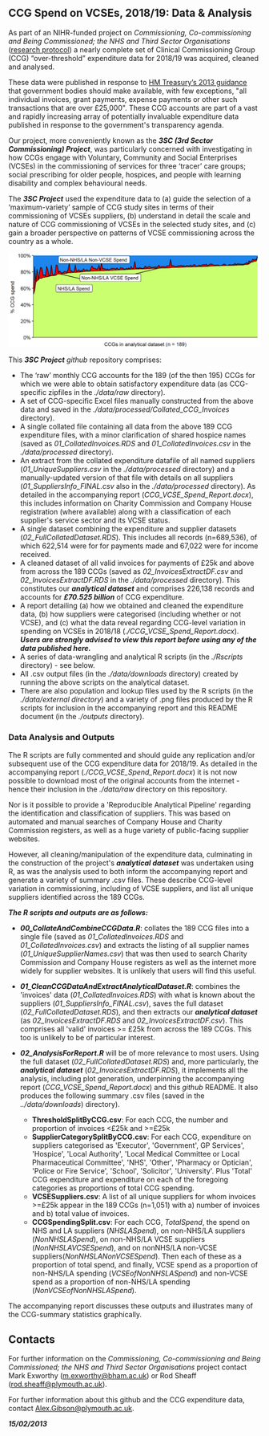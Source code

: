 <!--
This is used to add comments and it can span multiple lines.
Here IH:\00_Sheaff New Project\00_FinalReport\3SC run the underlying R script as soon as possible to produce figures and tables
This is so I can include information from the R script in the header

-->
## CCG Spend on VCSEs, 2018/19:  Data & Analysis

As part of an NIHR-funded project on *Commissioning, Co-commissioning and Being Commissioned; the NHS and Third Sector Organisations* ([research protocol](https://tinyurl.com/tvpx3ty2)) a nearly complete set of Clinical Commissioning Group (CCG) “over-threshold” expenditure data for 2018/19 was acquired, cleaned and analysed.  

These data were published in response to [HM Treasury’s 2013 guidance](https://tinyurl.com/4m9p23hp) that government bodies should make available, with few exceptions, "all individual invoices, grant payments, expense payments or other such transactions that are over £25,000". These CCG accounts are part of a vast and rapidly increasing array of potentially invaluable expenditure data published in response to the government's transparency agenda.

Our project, more conveniently known as the ***3SC (3rd Sector Commissioning) Project***, was particularly concerned with investigating in how CCGs engage with Voluntary, Community and Social Enterprises (VCSEs) in the commissioning of services for three ‘tracer’ care groups; social prescribing for older people, hospices, and people with learning disability and complex behavioural needs.

The ***3SC Project*** used the expenditure data to (a) guide the selection of a ‘maximum-variety’ sample of CCG study sites in terms of their commissioning of VCSEs suppliers, (b) understand in detail the scale and nature of CCG commissioning of VCSEs in the selected study sites, and (c) gain a broader perspective on patterns of VCSE commissioning across the country as a whole.

![NHS/LA, VCSE & non-VCSE spending by CCG](./outputs/Figure8.png)

This ***3SC Project*** *github* repository comprises:

- The ‘raw’ monthly CCG accounts for the 189 (of the then 195) CCGs for which we were able to obtain satisfactory expenditure data (as CCG-specific zipfiles in the *./data/raw* directory).
- A set of CCG-specific Excel files manually constructed from the above data and saved in the *./data/processed/Collated_CCG_Invoices* directory). 
- A single collated file containing all data from the above 189 CCG expenditure files, with a minor clarification of shared hospice names (saved as *01_CollatedInvoices.RDS* and *01_CollatedInvoices.csv* in the *./data/processed* directory).
- An extract from the collated expenditure datafile of all named suppliers (*01_UniqueSuppliers.csv* in the *./data/processed* directory) and a manually-updated version of that file with details on all suppliers (*01_SuppliersInfo_FINAL.csv* also in the *./data/processed* directory).  As detailed in the accompanying report (*CCG_VCSE_Spend_Report.docx*), this includes information on Charity Commission and Company House registration (where available) along with a classification of each supplier's service sector and its VCSE status.
- A single dataset combining the expenditure and supplier datasets (*02_FullCollatedDataset.RDS*). This includes all records (n=689,536), of which 622,514 were for for payments made and 67,022 were for income received.
- A cleaned dataset of all valid invoices for payments of £25k and above from across the 189 CCGs (saved as *02_InvoicesExtractDF.csv* and *02_InvoicesExtractDF.RDS* in the *./data/processed* directory). This constitutes our ***analytical dataset*** and comprises 226,138 records and accounts for ***£70.525 billion*** of CCG expenditure. 
- A report detailing (a) how we obtained and cleaned the expenditure data, (b) how suppliers were categorised (including whether or not VCSE), and (c) what the data reveal regarding CCG-level variation in spending on VCSEs in 2018/18 (*./CCG_VCSE_Spend_Report.docx*). ***Users are strongly advised to view this report before using any of the data published here.***
- A series of data-wrangling and analytical R scripts (in the *./Rscripts* directory) - see below.
- All .csv output files (in the *./data/downloads* directory) created by running the above scripts on the analytical dataset.
- There are also population and lookup files used by the R scripts (in the *./data/external directory*) and a variety of .png files produced by the R scripts for inclusion in the accompanying report and this README document (in the *./outputs* directory).


### Data Analysis and Outputs

The R scripts are fully commented and should guide any replication and/or subsequent use of the CCG expenditure data for 2018/19.  As detailed in the accompanying report (*./CCG_VCSE_Spend_Report.docx*) it is not now possible to download most of the original accounts from the internet - hence their inclusion in the *./data/raw* directory on this repository.

Nor is it possible to provide a 'Reproducible Analytical Pipeline' regarding the identification and classification of suppliers. This was based on automated and manual searches of Company House and Charity Commission registers, as well as a huge variety of public-facing supplier websites.

However, all cleaning/manipulation of the expenditure data, culminating in the construction of the project's ***analytical dataset*** was undertaken using R, as was the analysis used to both inform the accompanying report and generate a variety of summary .csv files. These describe CCG-level variation in commissioning, including of VCSE suppliers, and list all unique suppliers identified across the 189 CCGs.

***The R scripts and outputs are as follows:***

- ***00_CollateAndCombineCCGData.R***: collates the 189 CCG files into a single file (saved as *01_CollatedInvoices.RDS* and *01_CollatedInvoices.csv*) and extracts the listing of all supplier names (*01_UniqueSupplierNames.csv*) that was then used to search Charity Commission and Company House registers as well as the internet more widely for supplier websites.  It is unlikely that users will find this useful.

- ***01_CleanCCGDataAndExtractAnalyticalDataset.R***: combines the 'invoices' data (*01_CollatedInvoices.RDS*) with what is known about the suppliers (*01_SuppliersInfo_FINAL.csv*), saves the full dataset (*02_FullCollatedDataset.RDS*), and then extracts our ***analytical dataset*** (as *02_InvoicesExtractDF.RDS* and *02_InvoicesExtractDF.csv*). This comprises all 'valid' invoices >= £25k from across the 189 CCGs.  This too is unlikely to be of particular interest.

- ***02_AnalysisForReport.R*** will be of more relevance to most users. Using the full dataset (*02_FullCollatedDataset.RDS*) and, more particularly, the ***analytical dataset*** (*02_InvoicesExtractDF.RDS*), it implements all the analysis, including plot generation, underpinning the accompanying report (*CCG_VCSE_Spend_Report.docx*) and this *github* README. It also produces the following summary .csv files (saved in the *../data/downloads*) directory).

  * **ThresholdSplitByCCG.csv**: For each CCG, the number and proportion of invoices <£25k and >=£25k
  * **SupplierCategorySplitByCCG.csv**: For each CCG, expenditure on suppliers categorised as 'Executor', 'Government', GP Services', 'Hospice', 'Local Authority', 'Local Medical Committee or Local Pharmaceutical Committee', 'NHS', 'Other', 'Pharmacy or Optician', 'Police or Fire Service', 'School', 'Solicitor', 'University'. Plus 'Total' CCG expenditure and expenditure on each of the foregoing categories as proportions of total CCG spending.
  * **VCSESuppliers.csv**: A list of all unique suppliers for whom invoices >=£25k appear in the 189 CCGs (n=1,051) with a) number of invoices and b) total value of invoices.
  * **CCGSpendingSplit.csv**: For each CCG, *TotalSpend*, the spend on NHS and LA suppliers (*NHSLASpend*), on non-NHS/LA suppliers (*NonNHSLASpend*), on non-NHS/LA VCSE suppliers (*NonNHSLAVCSESpend*), and on nonNHS/LA non-VCSE suppliers(*NonNHSLANonVCSESpend*). Then each of these as a proportion of total spend, and finally, VCSE spend as a proportion of non-NHS/LA spending (*VCSEofNonNHSLASpend*) and non-VCSE spend as a proportion of non-NHS/LA spending (*NonVCSEofNonNHSLASpend*).

The accompanying report discusses these outputs and illustrates many of the CCG-summary statistics graphically.


## Contacts

For further information on the *Commissioning, Co-commissioning and Being Commissioned; the NHS and Third Sector Organisations* project contact Mark Exworthy (m.exworthy@bham.ac.uk) or Rod Sheaff (rod.sheaff@plymouth.ac.uk).

For further information about this github and the CCG expenditure data, contact Alex.Gibson@plymouth.ac.uk.

***15/02/2013***
